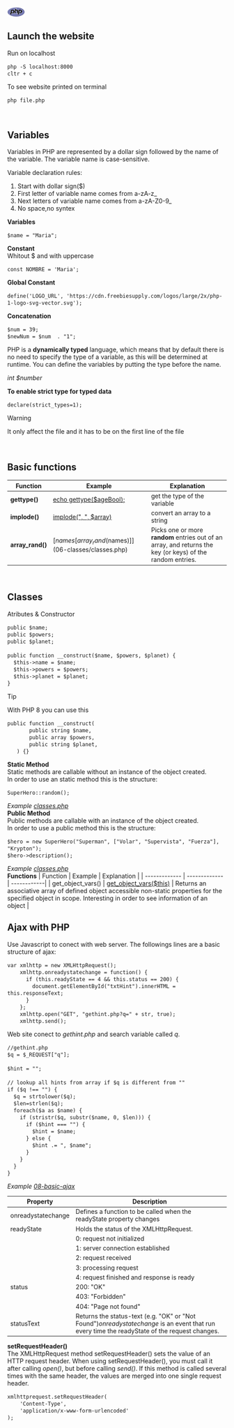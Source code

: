 <img src="./php.png" style="height: 8%; width:8%;"/>


## Launch the website
Run on localhost
```
php -S localhost:8000
cltr + c
```
To see website printed on terminal
```
php file.php
```
<br/>

## Variables
Variables in PHP are represented by a dollar sign followed by the name of the variable. The variable name is case-sensitive.

Variable declaration rules:

1. Start with dollar sign($)
2. First letter of variable name comes from a-zA-z_
3. Next letters of variable name comes from a-zA-Z0-9_
4. No space,no syntex

**Variables**
```
$name = "Maria"; 
```
**Constant** \
Whitout $ and with uppercase
```
const NOMBRE = 'Maria';
```
**Global Constant**
```
define('LOGO_URL', 'https://cdn.freebiesupply.com/logos/large/2x/php-1-logo-svg-vector.svg'); 
```
**Concatenation**
```
$num = 39;
$newNum = $num  . "1";
```
PHP is a **dynamically typed** language, which means that by default there is no need to specify the type of a variable, as this will be determined at runtime.
You can define the variables by putting the type before the name.

*int $number*

**To enable strict type for typed data**
```
declare(strict_types=1);
```
> [!WARNING]
> It only affect the file and it has to be on the first line of the file
<br/>

## Basic functions
| Function  | Example | Explanation  |
| ------------- | ------------- | ------------|
| **gettype()**  | [echo gettype($ageBool);](02-conceptos.php) | get the type of the variable |
| **implode()**  | [implode(", ", $array)](06-classes/classes.php) | convert an array to a string |
| **array_rand()**  | [$names[array_rand($names)]](06-classes/classes.php)  | Picks one or more **random** entries out of an array, and returns the key (or keys) of the random entries. |

<br/>

## Classes
Atributes & Constructor
```
public $name;
public $powers;
public $planet;

public function __construct($name, $powers, $planet) {
  $this->name = $name;
  $this->powers = $powers;
  $this->planet = $planet;
}
```
> [!TIP]
> With PHP 8 you can use this
>```
>public function __construct(
>        public string $name, 
>        public array $powers, 
>        public string $planet,
>    ) {}
>```
**Static Method** \
Static methods are callable without an instance of the object created. \
In order to use an static method this is the structure:
```
SuperHero::random();
```
*Example [classes.php](06-classes/classes.php)* \
**Public Method** \
Public methods are callable with an instance of the object created. \
In order to use a public method this is the structure:
```
$hero = new SuperHero("Superman", ["Volar", "Supervista", "Fuerza"], "Krypton");
$hero->description();
```
*Example [classes.php](06-classes/classes.php)* \
**Functions**
| Function  | Example | Explanation  |
| ------------- | ------------- | ------------|
| get_object_vars()  | [get_object_vars($this)](06-classes/classes.php)  | Returns an associative array of defined object accessible non-static properties for the specified object in scope. Interesting in order to see information of an object |

## Ajax with PHP
Use Javascript to conect with web server.
The followings lines are a basic structure of ajax:
```
var xmlhttp = new XMLHttpRequest();
    xmlhttp.onreadystatechange = function() {
      if (this.readyState == 4 && this.status == 200) {
        document.getElementById("txtHint").innerHTML = this.responseText;
      }
    };
    xmlhttp.open("GET", "gethint.php?q=" + str, true);
    xmlhttp.send();
```

Web site conect to *gethint.php* and search variable called *q*.
```
//gethint.php
$q = $_REQUEST["q"];

$hint = "";

// lookup all hints from array if $q is different from ""
if ($q !== "") {
  $q = strtolower($q);
  $len=strlen($q);
  foreach($a as $name) {
    if (stristr($q, substr($name, 0, $len))) {
      if ($hint === "") {
        $hint = $name;
      } else {
        $hint .= ", $name";
      }
    }
  }
}
```
*Example [08-basic-ajax](08-basic-ajax/index.html)*

|Property	|Description|
|---------|-----------|
|onreadystatechange	|Defines a function to be called when the readyState property changes|
|readyState	|Holds the status of the XMLHttpRequest.|
||0: request not initialized|
||1: server connection established|
||2: request received|
||3: processing request||
||4: request finished and response is ready|
|status |	200: "OK"|
||403: "Forbidden"|
||404: "Page not found"|
|statusText|	Returns the status-text (e.g. "OK" or "Not Found")*onreadystatechange* is an event that run every time the readyState of the request changes.|

**setRequestHeader()** \
The XMLHttpRequest method setRequestHeader() sets the value of an HTTP request header. When using setRequestHeader(), you must call it after calling *open()*, but before calling *send()*. If this method is called several times with the same header, the values are merged into one single request header.
```
xmlhttprequest.setRequestHeader(
    'Content-Type',
    'application/x-www-form-urlencoded'
);
```
